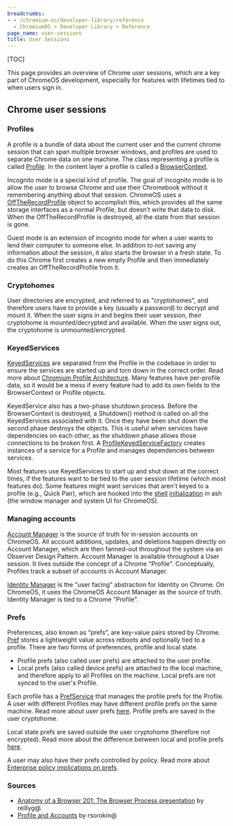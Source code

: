 ```yaml
---
breadcrumbs:
- - /chromium-os/developer-library/reference
  - ChromiumOS > Developer Library > Reference
page_name: user-sessions
title: User Sessions
---
```

[TOC]

This page provides an overview of Chrome user sessions, which are a key
part of ChromeOS development, especially for features with lifetimes tied to
when users sign in.

## Chrome user sessions

### Profiles

A profile is a bundle of data about the current user and the current chrome
session that can span multiple browser windows, and profiles are used to
separate Chrome data on one machine. The class representing a profile is called
[Profile](https://source.chromium.org/chromium/chromium/src/+/main:chrome/browser/profiles/profile.h).
In the content layer a profile is called a
[BrowserContext](https://source.chromium.org/chromium/chromium/src/+/refs/heads/main:content/public/browser/browser_context.h;drc=47042255a0d8acfbcf58cb0eea4607ec574b8419;l=108).

Incognito mode is a special kind of profile. The goal of incognito mode is to
allow the user to browse Chrome and use their Chromebook without it remembering
anything about that session. ChromeOS uses a
[OffTheRecordProfile](https://source.chromium.org/chromium/chromium/src/+/main:chrome/browser/profiles/off_the_record_profile_impl.h?q=OffTheRecordProfile)
object to accomplish this, which provides all the same storage interfaces as a
normal Profile, but doesn’t write that data to disk. When the
OffTheRecordProfile is destroyed, all the state from that session is gone.

Guest mode is an extension of incognito mode for when a user wants to lend their
computer to someone else. In addition to not saving any information about the
session, it also starts the browser in a fresh state. To do this Chrome first
creates a new empty Profile and then immediately creates an OffTheRecordProfile
from it.

### Cryptohomes

User directories are encrypted, and referred to as "cryptohomes", and therefore
users have to provide a key (usually a password) to decrypt and mount it.
When the user signs in and begins their user session, their cryptohome is
mounted/decrypted and available. When the user signs out, the cryptohome is
unmounted/encrypted.

### KeyedServices

[KeyedServices](https://source.chromium.org/chromium/chromium/src/+/main:components/keyed_service/core/keyed_service.h?q=KeyedService&ss=chromium%2Fchromium%2Fsrc)
are separated from the Profile in the codebase in order to ensure the services
are started up and torn down in the correct order. Read more about
[Chromium Profile Architecture](https://www.chromium.org/developers/design-documents/profile-architecture/).
Many features have per-profile data, so it would be a mess if every feature had
to add its own fields to the BrowserContext or Profile objects.

KeyedService also has a two-phase shutdown process. Before the BrowserContext
is destroyed, a Shutdown() method is called on all the KeyedServices associated
with it. Once they have been shut down the second phase destroys the objects.
This is useful when services have dependencies on each other, as the shutdown
phase allows those connections to be broken first. A
[ProfileKeyedServiceFactory](https://source.chromium.org/chromium/chromium/src/+/main:chrome/browser/profiles/profile_keyed_service_factory.h?q=ProfileKeyedServiceFactory)
creates instances of a service for a Profile and manages dependencies
between services.

Most features use KeyedServices to start up and shut down at the
correct times, if the features want to be tied to the user
session lifetime (which most features do). Some features might want services
that aren't keyed to a profile (e.g., Quick Pair), which are hooked into
the
[shell](https://source.chromium.org/chromium/chromium/src/+/main:ash/shell.h)
[initialization](https://source.chromium.org/chromium/chromium/src/+/refs/heads/main:ash/shell.h;l=848;drc=3b6a047da8255b32ec49f7c5476ed8429118b358;bpv=1;bpt=1)
in ash (the window manager and system UI for ChromeOS).

### Managing accounts

[Account Manager](https://source.chromium.org/chromium/chromium/src/+/main:components/account_manager_core/)
is the source of truth for in-session accounts on ChromeOS. All account
additions, updates, and deletions happen directly on Account Manager, which are
then fanned-out throughout the system via an Observer Design Pattern. Account
Manager is available throughout a User session. It lives outside the concept of
a Chrome "Profile". Conceptually, Profiles track a subset of accounts in
Account Manager.

[Identity Manager](https://source.chromium.org/chromium/chromium/src/+/main:components/signin/public/identity_manager/)
is the "user facing" abstraction for Identity on Chrome. On ChromeOS, it uses
the ChromeOS Account Manager as the source of truth. Identity Manager is tied
to a Chrome "Profile".

### Prefs

Preferences, also known as “prefs”, are key-value pairs stored by Chrome.
[Pref](https://chromium.googlesource.com/chromium/src/+/HEAD/chrome/browser/prefs/README.md)
stores a lightweight value across reboots and optionally tied to a profile.
There are two forms of preferences, profile and local state.

- Profile prefs (also called user prefs) are attached to the user profile.
- Local prefs (also called device prefs) are attached to the local machine,
and therefore apply to all Profiles on the machine. Local prefs are not
synced to the user's Profile.

Each profile has a
[PrefService](https://source.chromium.org/chromium/chromium/src/+/main:components/prefs/pref_service.h)
that manages the profile prefs for the Profile.
A user with different Profiles may have different profile prefs on the
same machine. Read more about user prefs
[here](https://chromium.googlesource.com/chromium/src/+/HEAD/chrome/browser/prefs/README.md).
Profile prefs are saved in the user cryptohome.

Local state prefs are saved outside the user cryptohome (therefore not
encrypted). Read more about the difference between local and profile prefs
[here](http://go/chromium-cookbook-policy-prefs#what-are-preferences).

A user may also have their prefs controlled by policy. Read more about
[Enterprise policy implications on prefs](/chromium-os/developer-library/guides/enterprise/enterprise-policy).

### Sources

- [Anatomy of a Browser 201: The Browser Process presentation](https://docs.google.com/presentation/d/1wM41jcVppQyagSk5ZEbiUvcGwkOnRI5ZK2JpZ9Dm8JA/edit?usp=sharing)
by reillyg@.
- [Profile and Accounts](https://docs.google.com/presentation/d/1f2W1YySPZGsR6LBJZU4KT78URAqbRZ_jILNuMo5uiRs/edit?usp=sharing)
by rsorokin@
